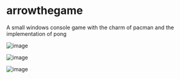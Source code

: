# arrowthegame
A small windows console game with the charm of pacman and the implementation of pong

![image](https://github.com/Shibbooo/arrowthegame/assets/38923903/7eb2bfdb-846c-4829-919d-2601aaa6d636)

![image](https://github.com/Shibbooo/arrowthegame/assets/38923903/f335567e-671e-480d-a317-fc26d3eb4d31)

![image](https://github.com/Shibbooo/arrowthegame/assets/38923903/f016d807-3f1d-4673-aec9-05ae5967241e)
